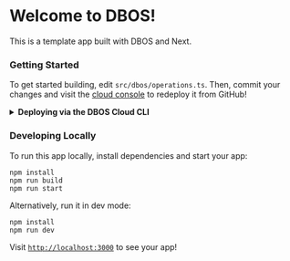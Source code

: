 # Welcome to DBOS!

This is a template app built with DBOS and Next.

### Getting Started

To get started building, edit `src/dbos/operations.ts`.
Then, commit your changes and visit the [cloud console](https://console.dbos.dev/applications) to redeploy it from GitHub!


<details>
<summary><strong>Deploying via the DBOS Cloud CLI</strong></summary>

You can also deploy this app via the DBOS Cloud CLI.
Install it globally with this command:

```shell
npm i -g @dbos-inc/dbos-cloud
```

Then, run this command to deploy your app:

```shell
dbos-cloud app deploy
```
</details>

### Developing Locally

To run this app locally, install dependencies and start your app:

```shell
npm install
npm run build
npm run start
```

Alternatively, run it in dev mode:

```shell
npm install
npm run dev
```

Visit [`http://localhost:3000`](http://localhost:3000) to see your app!
